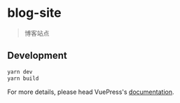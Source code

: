 # blog-site

> 博客站点

## Development

```bash
yarn dev
yarn build
```

For more details, please head VuePress's [documentation](https://v1.vuepress.vuejs.org/).

